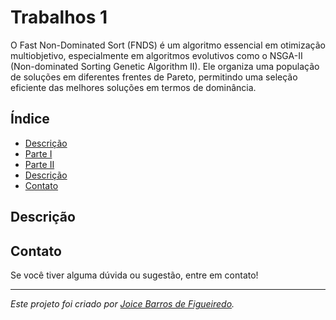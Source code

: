 # Trabalhos 1
O Fast Non-Dominated Sort (FNDS) é um algoritmo essencial em otimização multiobjetivo, especialmente em algoritmos evolutivos como o NSGA-II (Non-dominated Sorting Genetic Algorithm II). Ele organiza uma população de soluções em diferentes frentes de Pareto, permitindo uma seleção eficiente das melhores soluções em termos de dominância.


## Índice
- [Descrição](#Descrição)
- [Parte I](#Parte-I)
- [Parte II](#Parte-II)
- [Descrição](#TP1)
- [Contato](#contato)

## Descrição


## Contato

Se você tiver alguma dúvida ou sugestão, entre em contato!

---

*Este projeto foi criado por [Joice Barros de Figueiredo](https://github.com/JoyFigueiredo).*

